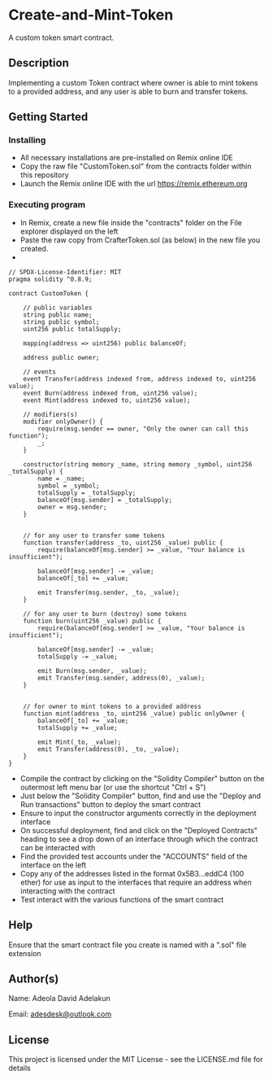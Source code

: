 # Create-and-Mint-Token
A custom token smart contract.

## Description

Implementing a custom Token contract where owner is able to mint tokens to a provided address, and any user is able to burn and transfer tokens. 

## Getting Started

### Installing

* All necessary installations are pre-installed on Remix online IDE
* Copy the raw file "CustomToken.sol" from the contracts folder within this repository
* Launch the Remix online IDE with the url https://remix.ethereum.org

### Executing program

* In Remix, create a new file inside the "contracts" folder on the File explorer displayed on the left
* Paste the raw copy from CrafterToken.sol (as below) in the new file you created.
* 
```
// SPDX-License-Identifier: MIT
pragma solidity ^0.8.9;

contract CustomToken {

    // public variables
    string public name;
    string public symbol;
    uint256 public totalSupply;

    mapping(address => uint256) public balanceOf;

    address public owner;

    // events
    event Transfer(address indexed from, address indexed to, uint256 value);
    event Burn(address indexed from, uint256 value);
    event Mint(address indexed to, uint256 value);

    // modifiers(s)
    modifier onlyOwner() {
        require(msg.sender == owner, "Only the owner can call this function");
        _;
    }

    constructor(string memory _name, string memory _symbol, uint256 _totalSupply) {
        name = _name;
        symbol = _symbol;
        totalSupply = _totalSupply;
        balanceOf[msg.sender] = _totalSupply;
        owner = msg.sender;
    }


    // for any user to transfer some tokens
    function transfer(address _to, uint256 _value) public {
        require(balanceOf[msg.sender] >= _value, "Your balance is insufficient");

        balanceOf[msg.sender] -= _value;
        balanceOf[_to] += _value;

        emit Transfer(msg.sender, _to, _value);
    }

    // for any user to burn (destroy) some tokens
    function burn(uint256 _value) public {
        require(balanceOf[msg.sender] >= _value, "Your balance is insufficient");

        balanceOf[msg.sender] -= _value;
        totalSupply -= _value;

        emit Burn(msg.sender, _value);
        emit Transfer(msg.sender, address(0), _value);
    }


    // for owner to mint tokens to a provided address
    function mint(address _to, uint256 _value) public onlyOwner {
        balanceOf[_to] += _value;
        totalSupply += _value;

        emit Mint(_to, _value);
        emit Transfer(address(0), _to, _value);
    }
}
```

* Compile the contract by clicking on the "Solidity Compiler" button on the outermost left menu bar (or use the shortcut "Ctrl + S")
* Just below the "Solidity Compiler" button, find and use the "Deploy and Run transactions" button to deploy the smart contract
* Ensure to input the constructor arguments correctly in the deployment interface
* On successful deployment, find and click on the "Deployed Contracts" heading to see a drop down of an interface through which the contract can be interacted with
* Find the provided test accounts under the "ACCOUNTS" field of the interface on the left
* Copy any of the addresses listed in the format 0x5B3...eddC4 (100 ether) for use as input to the interfaces that require an address when interacting with the contract
* Test interact with the various functions of the smart contract

## Help

Ensure that the smart contract file you create is named with a ".sol" file extension

## Author(s)

Name: Adeola David Adelakun

Email: adesdesk@outlook.com


## License

This project is licensed under the MIT License - see the LICENSE.md file for details
